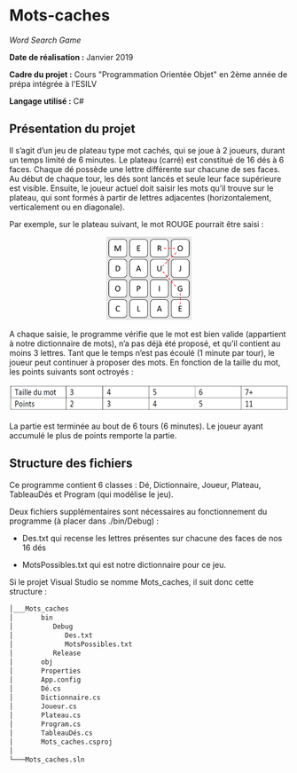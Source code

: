 # Mots-caches

*Word Search Game*

**Date de réalisation :** Janvier 2019

**Cadre du projet :** Cours "Programmation Orientée Objet" en 2ème année de prépa intégrée à l'ESILV

**Langage utilisé :** C#

## Présentation du projet

Il s’agit d’un jeu de plateau type mot cachés, qui se joue à 2 joueurs, durant un temps limité de 6 minutes. Le plateau (carré) est constitué de 16 dés à 6 faces. Chaque dé possède une lettre différente sur chacune de ses faces. 
Au début de chaque tour, les dés sont lancés et seule leur face supérieure est visible. Ensuite, le joueur actuel doit saisir les mots qu’il trouve sur le plateau, qui sont formés à partir de lettres adjacentes (horizontalement, verticalement ou en diagonale). 

Par exemple, sur le plateau suivant, le mot ROUGE pourrait être saisi :

<p align="center">
  <img src="./images/exemple.png" height="150">
</p>

A chaque saisie, le programme vérifie que le mot est bien valide (appartient à notre dictionnaire de mots), n’a pas déjà été proposé, et qu’il contient au moins 3 lettres. Tant que le temps n’est pas écoulé (1 minute par tour), le joueur peut continuer à proposer des mots. En fonction de la taille du mot, les points suivants sont octroyés : 

<p align="center">
  <img src="./images/points.png" height="50">
</p>

La partie est terminée au bout de 6 tours (6 minutes). Le joueur ayant accumulé le plus de points remporte la partie.


## Structure des fichiers

Ce programme contient 6 classes : Dé, Dictionnaire, Joueur, Plateau, TableauDés et Program (qui modélise le jeu).

Deux fichiers supplémentaires sont nécessaires au fonctionnement du programme (à placer dans ./bin/Debug) :

- Des.txt qui recense les lettres présentes sur chacune des faces de nos 16 dés

- MotsPossibles.txt qui est notre dictionnaire pour ce jeu.

Si le projet Visual Studio se nomme Mots_caches, il suit donc cette structure :

```dir
│___Mots_caches
│       bin
│          Debug
│             Des.txt
│             MotsPossibles.txt
│          Release
│       obj
│       Properties
│       App.config
│       Dé.cs
│       Dictionnaire.cs
│       Joueur.cs
│       Plateau.cs
│       Program.cs
│       TableauDés.cs
│       Mots_caches.csproj
│
└───Mots_caches.sln
```
